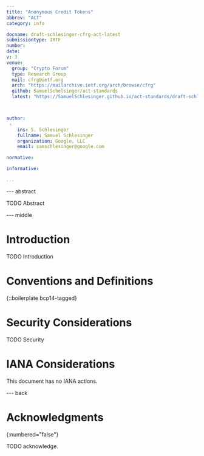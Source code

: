 ```yaml
---
title: "Anonymous Credit Tokens"
abbrev: "ACT"
category: info

docname: draft-schlesinger-cfrg-act-latest
submissiontype: IRTF
number:
date:
v: 3
venue:
  group: "Crypto Forum"
  type: Research Group
  mail: cfrg@ietf.org
  arch: "https://mailarchive.ietf.org/arch/browse/cfrg"
  github: SamuelSchelsinger/act-standards
  latest: "https://SamuelSchlesinger.github.io/act-standards/draft-schlesinger-cfrg-act.html"



author:
 -
    ins: S. Schlesinger
    fullname: Samuel Schlesinger
    organization: Google, LLC
    email: samschlesinger@google.com

normative:

informative:

...
```


--- abstract

TODO Abstract


--- middle

# Introduction

TODO Introduction


# Conventions and Definitions

{::boilerplate bcp14-tagged}


# Security Considerations

TODO Security


# IANA Considerations

This document has no IANA actions.


--- back

# Acknowledgments
{:numbered="false"}

TODO acknowledge.
